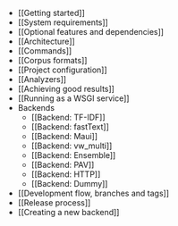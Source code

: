* [[Getting started]]
* [[System requirements]]
* [[Optional features and dependencies]]
* [[Architecture]]
* [[Commands]]
* [[Corpus formats]]
* [[Project configuration]]
* [[Analyzers]]
* [[Achieving good results]]
* [[Running as a WSGI service]]
* Backends
  * [[Backend: TF-IDF]]
  * [[Backend: fastText]]
  * [[Backend: Maui]]
  * [[Backend: vw_multi]]
  * [[Backend: Ensemble]]
  * [[Backend: PAV]]
  * [[Backend: HTTP]]
  * [[Backend: Dummy]]
* [[Development flow, branches and tags]]
* [[Release process]]
* [[Creating a new backend]]